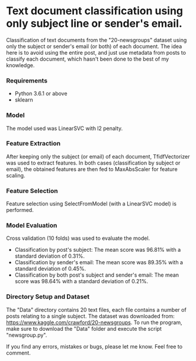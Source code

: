 # Text document classification using only subject line or sender's email.
Classification of text documents from the "20-newsgroups" dataset using only the subject or sender's email (or both) of each document. The idea here is to avoid using the entire post, and just use metadata from posts to classify each document, which hasn't been done to the best of my knowledge.

### Requirements
* Python 3.6.1 or above
* sklearn

### Model
The model used was LinearSVC with l2 penalty. 

### Feature Extraction
After keeping only the subject (or email) of each document, TfidfVectorizer was used to extract features. In both cases (classification by subject or email), the obtained features are then fed to MaxAbsScaler for feature scaling.

### Feature Selection
Feature selection using SelectFromModel (with a LinearSVC model) is performed.

### Model Evaluation
Cross validation (10 folds) was used to evaluate the model. 
* Classification by post's subject: The mean score was 96.81% with a standard deviation of 0.31%.
* Classification by sender's email: The mean score was 89.35% with a standard deviation of 0.45%.
* Classification by both post's subject and sender's email: The mean score was 98.64% with a standard deviation of 0.21%.

### Directory Setup and Dataset
The "Data" directory contains 20 text files, each file contains a number of posts relating to a single subject. The dataset was downloaded from:
https://www.kaggle.com/crawford/20-newsgroups.
To run the program, make sure to download the "Data" folder and execute the script "newsgroup.py".

If you find any errors, mistakes or bugs, please let me know. Feel free to comment.
